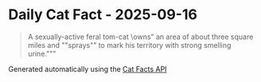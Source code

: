 # Daily Cat Fact - 2025-09-16

> A sexually-active feral tom-cat \owns\" an area of about three square miles and \""sprays\"" to mark his territory with strong smelling urine."""

Generated automatically using the [Cat Facts API](https://catfact.ninja)
